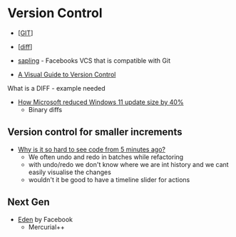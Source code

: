 Version Control
===============

* [[GIT]]
* [[diff]]
* [sapling](https://sapling-scm.com/docs/introduction/getting-started/) - Facebooks VCS that is compatible with Git

* [A Visual Guide to Version Control](https://betterexplained.com/articles/a-visual-guide-to-version-control/)

What is a DIFF - example needed

* [How Microsoft reduced Windows 11 update size by 40%](https://techcommunity.microsoft.com/t5/windows-it-pro-blog/how-microsoft-reduced-windows-11-update-size-by-40/ba-p/2839794)
    * Binary diffs

Version control for smaller increments
--------------------------------------

* [Why is it so hard to see code from 5 minutes ago?](https://web.eecs.utk.edu/~azh/blog/yestercode.html)
    * We often undo and redo in batches while refactoring
    * with undo/redo we don't know where we are int history and we cant easily visualise the changes
    * wouldn't it be good to have a timeline slider for actions


Next Gen
--------

* [Eden](https://github.com/facebookexperimental/eden) by Facebook
    * Mercurial++

[//begin]: # "Autogenerated link references for markdown compatibility"
[GIT]: git.md "GIT"
[diff]: diff.md "Diff"
[//end]: # "Autogenerated link references"